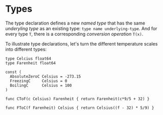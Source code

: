 # Types

The type declaration defines a new *named type* that has the same *underyling type* as an existing type: `type name underlying-type`. And for every type `T`, there is a corresponding *conversion operation* `T(x)`.

To illustrate type declarations, let's turn the different temperature scales into different types:

```golang
type Celcius float64
type Farenheit float64

const (
  AbsoluteZeroC Celsius = -273.15
  FreezingC     Celsius = 0
  BoilingC      Celsius = 100
)

func CToF(c Celsius) Farenheit { return Farenheit(c*9/5 + 32) }

func FToC(f Farenheit) Celsius { return Celsius((f - 32) * 5/9) }
```
